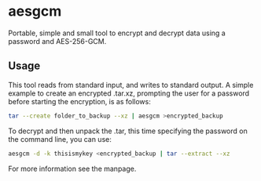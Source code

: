 aesgcm
======
Portable, simple and small tool to encrypt and decrypt data using a password and AES-256-GCM.

Usage
-----

This tool reads from standard input, and writes to standard output. A simple example to create an encrypted .tar.xz, prompting the user for a password before starting the encryption, is as follows:

```bash
tar --create folder_to_backup --xz | aesgcm >encrypted_backup
```

To decrypt and then unpack the .tar, this time specifying the password on the command line, you can use:

```bash
aesgcm -d -k thisismykey <encrypted_backup | tar --extract --xz
```

For more information see the manpage.
